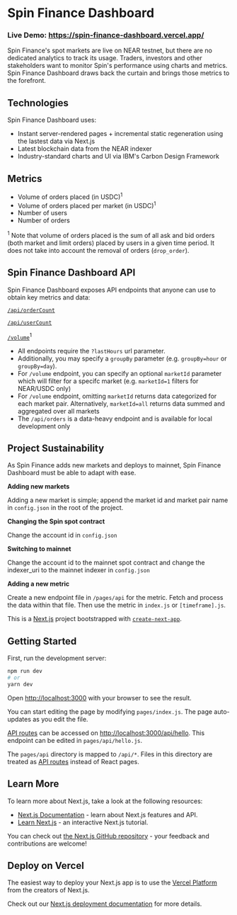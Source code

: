 # Spin Finance Dashboard

### Live Demo: https://spin-finance-dashboard.vercel.app/

Spin Finance's spot markets are live on NEAR testnet, but there are no dedicated analytics to track its usage. Traders, investors and other stakeholders want to monitor Spin's performance using charts and metrics. Spin Finance Dashboard draws back the curtain and brings those metrics to the forefront.

## Technologies

Spin Finance Dashboard uses:

- Instant server-rendered pages + incremental static regeneration using the lastest data via Next.js
- Latest blockchain data from the NEAR indexer
- Industry-standard charts and UI via IBM's Carbon Design Framework

## Metrics

- Volume of orders placed (in USDC)<sup>1</sup>
- Volume of orders placed per market (in USDC)<sup>1</sup>
- Number of users
- Number of orders

<sup>1</sup> Note that volume of orders placed is the sum of all ask and bid orders (both market and limit orders) placed by users in a given time period. It does not take into account the removal of orders (`drop_order`).

## Spin Finance Dashboard API

Spin Finance Dashboard exposes API endpoints that anyone can use to obtain key metrics and data:

[`/api/orderCount`](https://spin-finance-dashboard.vercel.app/api/orderCount?lastHours=24&groupBy=hour)

[`/api/userCount`](https://spin-finance-dashboard.vercel.app/api/userCount?lastHours=24&groupBy=hour)

[`/volume`](https://spin-finance-dashboard.vercel.app/api/volume?lastHours=24&groupBy=hour)<sup>1</sup>

- All endpoints require the `?lastHours` url parameter.
- Additionally, you may specify a `groupBy` parameter (e.g. `groupBy=hour` or `groupBy=day`).
- For `/volume` endpoint, you can specify an optional `marketId` parameter which will filter for a specifc market (e.g. `marketId=1` filters for NEAR/USDC only)
- For `/volume` endpoint, omitting `marketId` returns data categorized for each market pair. Alternatively, `marketId=all` returns data summed and aggregated over all markets
- The `/api/orders` is a data-heavy endpoint and is available for local development only

## Project Sustainability

As Spin Finance adds new markets and deploys to mainnet, Spin Finance Dashboard must be able to adapt with ease.

**Adding new markets**

Adding a new market is simple; append the market id and market pair name in `config.json` in the root of the project.

**Changing the Spin spot contract**

Change the account id in `config.json`

**Switching to mainnet**

Change the account id to the mainnet spot contract and change the indexer_uri to the mainnet indexer in `config.json`

**Adding a new metric**

Create a new endpoint file in `/pages/api` for the metric. Fetch and process the data within that file. Then use the metric in `index.js` or `[timeframe].js`.

This is a [Next.js](https://nextjs.org/) project bootstrapped with [`create-next-app`](https://github.com/vercel/next.js/tree/canary/packages/create-next-app).

## Getting Started

First, run the development server:

```bash
npm run dev
# or
yarn dev
```

Open [http://localhost:3000](http://localhost:3000) with your browser to see the result.

You can start editing the page by modifying `pages/index.js`. The page auto-updates as you edit the file.

[API routes](https://nextjs.org/docs/api-routes/introduction) can be accessed on [http://localhost:3000/api/hello](http://localhost:3000/api/hello). This endpoint can be edited in `pages/api/hello.js`.

The `pages/api` directory is mapped to `/api/*`. Files in this directory are treated as [API routes](https://nextjs.org/docs/api-routes/introduction) instead of React pages.

## Learn More

To learn more about Next.js, take a look at the following resources:

- [Next.js Documentation](https://nextjs.org/docs) - learn about Next.js features and API.
- [Learn Next.js](https://nextjs.org/learn) - an interactive Next.js tutorial.

You can check out [the Next.js GitHub repository](https://github.com/vercel/next.js/) - your feedback and contributions are welcome!

## Deploy on Vercel

The easiest way to deploy your Next.js app is to use the [Vercel Platform](https://vercel.com/new?utm_medium=default-template&filter=next.js&utm_source=create-next-app&utm_campaign=create-next-app-readme) from the creators of Next.js.

Check out our [Next.js deployment documentation](https://nextjs.org/docs/deployment) for more details.

